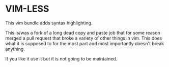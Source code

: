 # VIM-LESS

This vim bundle adds syntax highlighting.

This is/was a fork of a long dead copy and paste job that for some reason
merged a pull request that broke a variety of other things in vim. This does
what it is supposed to for the most part and most importantly doesn't break
anything. 


If you like it use it but it is not going to be maintained. 
